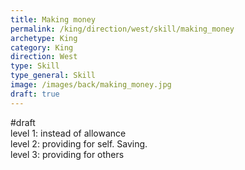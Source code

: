 ```yaml
---
title: Making money
permalink: /king/direction/west/skill/making_money
archetype: King
category: King
direction: West
type: Skill
type_general: Skill
image: /images/back/making_money.jpg
draft: true
---
```

#draft   
level 1: instead of allowance   
level 2: providing for self. Saving.  
level 3: providing for others 
